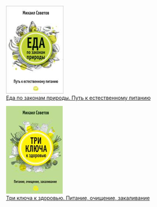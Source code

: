 ![](Еда%20по%20законам%20природы.%20Путь%20к%20естественному%20питанию.jpg)  
[Еда по законам природы. Путь к естественному питанию](Еда%20по%20законам%20природы.%20Путь%20к%20естественному%20питанию.md)

![](Три%20ключа%20к%20здоровью.%20Питание,%20очищение,%20закаливание.jpg)  
[Три ключа к здоровью. Питание, очищение, закаливание](Три%20ключа%20к%20здоровью.%20Питание,%20очищение,%20закаливание.md)
